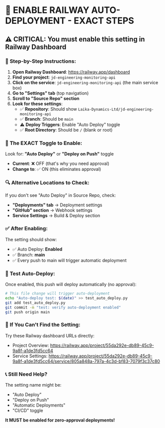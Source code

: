 # 🚀 ENABLE RAILWAY AUTO-DEPLOYMENT - EXACT STEPS

## ⚠️ CRITICAL: You must enable this setting in Railway Dashboard

### 📍 **Step-by-Step Instructions:**

1. **Open Railway Dashboard**: https://railway.app/dashboard
2. **Find your project**: `jd-engineering-monitoring-api`
3. **Click on the service**: `jd-engineering-monitoring-api` (the main service box)
4. **Go to "Settings" tab** (top navigation)
5. **Scroll to "Source Repo" section**
6. **Look for these settings**:
   - ✅ **Repository**: Should show `Laika-Dynamics-Ltd/jd-engineering-monitoring-api`
   - ✅ **Branch**: Should be `main`
   - ⚠️ **Deploy Triggers**: Enable "Auto Deploy" toggle
   - ✅ **Root Directory**: Should be `/` (blank or root)

### 🎯 **The EXACT Toggle to Enable:**

Look for: **"Auto Deploy"** or **"Deploy on Push"** toggle
- **Current**: ❌ OFF (that's why you need approval)
- **Change to**: ✅ ON (this eliminates approval)

### 🔍 **Alternative Locations to Check:**

If you don't see "Auto Deploy" in Source Repo, check:
- **"Deployments" tab** → Deployment settings
- **"GitHub" section** → Webhook settings
- **Service Settings** → Build & Deploy section

### ✅ **After Enabling:**

The setting should show:
- ✅ Auto Deploy: **Enabled**
- ✅ Branch: **main**
- ✅ Every push to main will trigger automatic deployment

### 🧪 **Test Auto-Deploy:**

Once enabled, this push will deploy automatically (no approval):

```bash
# This file change will trigger auto-deployment
echo "Auto-deploy test: $(date)" >> test_auto_deploy.py
git add test_auto_deploy.py
git commit -m "test: verify auto-deployment enabled"
git push origin main
```

### 🚨 **If You Can't Find the Setting:**

Try these Railway dashboard URLs directly:
- Project Overview: https://railway.app/project/55da292e-db89-45c9-9a8f-a1de3fd5cc64
- Service Settings: https://railway.app/project/55da292e-db89-45c9-9a8f-a1de3fd5cc64/service/805a848a-797a-4c3d-bf83-7079f3c37c80

### 📞 **Still Need Help?**

The setting name might be:
- "Auto Deploy"
- "Deploy on Push" 
- "Automatic Deployments"
- "CI/CD" toggle

**It MUST be enabled for zero-approval deployments!** 